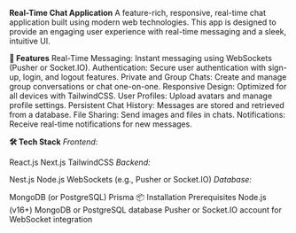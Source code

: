 **Real-Time Chat Application**
A feature-rich, responsive, real-time chat application built using modern web technologies. This app is designed to provide an engaging user experience with real-time messaging and a sleek, intuitive UI.

**🚀 Features**
Real-Time Messaging: Instant messaging using WebSockets (Pusher or Socket.IO).
Authentication: Secure user authentication with sign-up, login, and logout features.
Private and Group Chats: Create and manage group conversations or chat one-on-one.
Responsive Design: Optimized for all devices with TailwindCSS.
User Profiles: Upload avatars and manage profile settings.
Persistent Chat History: Messages are stored and retrieved from a database.
File Sharing: Send images and files in chats.
Notifications: Receive real-time notifications for new messages.

**🛠️ Tech Stack**
*Frontend:*

React.js
Next.js
TailwindCSS
*Backend:*

Nest.js
Node.js
WebSockets (e.g., Pusher or Socket.IO)
*Database:*

MongoDB (or PostgreSQL)
Prisma
📦 Installation
Prerequisites
Node.js (v16+)
MongoDB or PostgreSQL database
Pusher or Socket.IO account for WebSocket integration
